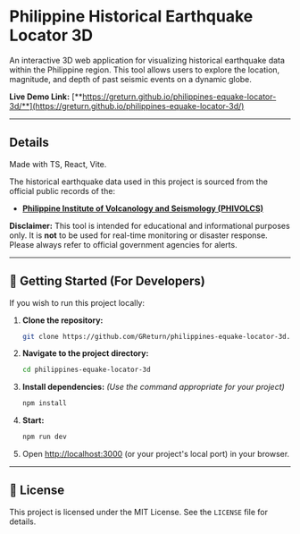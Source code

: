 # Philippine Historical Earthquake Locator 3D

An interactive 3D web application for visualizing historical earthquake data within the Philippine region. This tool allows users to explore the location, magnitude, and depth of past seismic events on a dynamic globe.

**Live Demo Link:** [**https://greturn.github.io/philippines-equake-locator-3d/**](https://greturn.github.io/philippines-equake-locator-3d/)

---

## Details

Made with TS, React, Vite.

The historical earthquake data used in this project is sourced from the official public records of the:
* **[Philippine Institute of Volcanology and Seismology (PHIVOLCS)](https://www.phivolcs.dost.gov.ph/)**

**Disclaimer:** This tool is intended for educational and informational purposes only. It is **not** to be used for real-time monitoring or disaster response. Please always refer to official government agencies for alerts.

---

## 🚀 Getting Started (For Developers)

If you wish to run this project locally:

1.  **Clone the repository:**
    ```bash
    git clone https://github.com/GReturn/philippines-equake-locator-3d.git
    ```

2.  **Navigate to the project directory:**
    ```bash
    cd philippines-equake-locator-3d
    ```

3.  **Install dependencies:**
    *(Use the command appropriate for your project)*
    ```bash
    npm install
    ```

4.  **Start:**
    ```bash
    npm run dev
    ```

5.  Open [http://localhost:3000](http://localhost:3000) (or your project's local port) in your browser.

---

## 📄 License

This project is licensed under the MIT License. See the `LICENSE` file for details.
